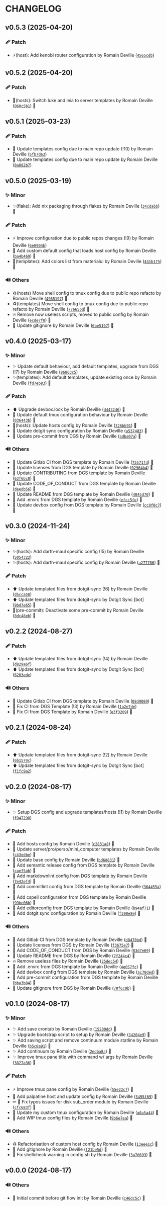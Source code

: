 <!-- markdownlint-disable-file -->
# CHANGELOG

## v0.5.3 (2025-04-20)

### 🩹 Patch

  * ⚡️(host): Add kenobi router configuration by Romain Deville ([`4565cdb`](https://framagit.org/rdeville-private/dotfiles/tmux/-/commit/4565cdbec11e5c939deb2a6b3e5e5b9aa94b36bf))

## v0.5.2 (2025-04-20)

### 🩹 Patch

  * 🔧(hosts): Switch luke and leia to server templates by Romain Deville ([`060c5b1`](https://framagit.org/rdeville-private/dotfiles/tmux/-/commit/060c5b124c0b9276438e0d5d82d2def256e76496)) 🔏

## v0.5.1 (2025-03-23)

### 🩹 Patch

  * 🔧 Update templates config due to main repo update (!10) by Romain Deville ([`5fb7d63`](https://framagit.org/rdeville-private/dotfiles/tmux/-/commit/5fb7d63ff4605baac0ab7a18e8c437593e4e95a6))
  * 🔧 Update templates config due to main repo update by Romain Deville ([`8a882b7`](https://framagit.org/rdeville-private/dotfiles/tmux/-/commit/8a882b715b4132d599edf44f045a6f4823a7b4ff))

## v0.5.0 (2025-03-19)

### ✨ Minor

  * ✨(flake): Add nix packaging through flakes by Romain Deville ([`34cdabb`](https://framagit.org/rdeville-private/dotfiles/tmux/-/commit/34cdabb5fe36eb009e4193654a562e615f4ed079)) 🔏

### 🩹 Patch

  * ⚡️ Improve configuration due to public repos changes (!9) by Romain Deville ([`6e0904b`](https://framagit.org/rdeville-private/dotfiles/tmux/-/commit/6e0904bb01781bc07d8121a11729579e0990ee18))
  * 🔧 Add custom default config that loads host config by Romain Deville ([`ba4b469`](https://framagit.org/rdeville-private/dotfiles/tmux/-/commit/ba4b469bb2301fa73d2c7ac19d387edd93e7fc50)) 🔏
  * 🔧(templates): Add colors list from materialui by Romain Deville ([`441b175`](https://framagit.org/rdeville-private/dotfiles/tmux/-/commit/441b175eed70e0c7b9000e11ba9a7c05db4fb1c7)) 🔏

### 🔊 Others

  * ♻️(hosts) Move shell config to tmux config due to public repo refacto by Romain Deville ([`4965197`](https://framagit.org/rdeville-private/dotfiles/tmux/-/commit/4965197201808c3b3213ec7b975aeaeb4f5ae9fb)) 🔏
  * ♻️(templates) Move shell config to tmux config due to public repo refacto by Romain Deville ([`77665bd`](https://framagit.org/rdeville-private/dotfiles/tmux/-/commit/77665bd62a19c2a8c22785e9941d17a67cd3c495)) 🔏
  * 🔥 Remove now useless scripts, moved to public config by Romain Deville ([`ecde7f0`](https://framagit.org/rdeville-private/dotfiles/tmux/-/commit/ecde7f0524f18607a37fd65059b5000fba900b3d)) 🔏
  * 🙈 Update gitignore by Romain Deville ([`6be5197`](https://framagit.org/rdeville-private/dotfiles/tmux/-/commit/6be5197f4c8c8bb2d6d7a444d4f57a6f3b43e0ff)) 🔏

## v0.4.0 (2025-03-17)

### ✨ Minor

  * ✨ Update default behaviour, add default templates, upgrade from DGS (!7) by Romain Deville ([`86863c5`](https://framagit.org/rdeville-private/dotfiles/tmux/-/commit/86863c5c2cb4edee536678aaa50b778f3f22fca7))
  * ✨(templates): Add default templates, update existing once by Romain Deville ([`fd7eb83`](https://framagit.org/rdeville-private/dotfiles/tmux/-/commit/fd7eb83b32a535f36bea76732a51878f3cd3dd07)) 🔏

### 🩹 Patch

  * ⬆️ Upgrade devbox.lock by Romain Deville ([`d443246`](https://framagit.org/rdeville-private/dotfiles/tmux/-/commit/d4432461224b75a4c884a03baa68e37330f39fb3)) 🔏
  * 🔧 Update default tmux configuration behaviour by Romain Deville ([`036443b`](https://framagit.org/rdeville-private/dotfiles/tmux/-/commit/036443b7660abed28ed5762e06a3378286618601)) 🔏
  * 🔧(hosts): Update hosts config by Romain Deville ([`326bb91`](https://framagit.org/rdeville-private/dotfiles/tmux/-/commit/326bb91e830cbf842fcfefababf0f9f92ad60275)) 🔏
  * 🔧 Update dotgit sync configuration by Romain Deville ([`a537483`](https://framagit.org/rdeville-private/dotfiles/tmux/-/commit/a537483ddbf509fef2302370c528144278f0b984)) 🔏
  * 🔧 Update pre-commit from DGS by Romain Deville ([`adba07a`](https://framagit.org/rdeville-private/dotfiles/tmux/-/commit/adba07af6045659936b02d5c8d6741c8530f6576)) 🔏

### 🔊 Others

  * 👷 Update Gitlab CI from DGS template by Romain Deville ([`75571fd`](https://framagit.org/rdeville-private/dotfiles/tmux/-/commit/75571fda80a050eab5f35dd7b955b4b6bbb91051)) 🔏
  * 📄 Update licenses from DGS template by Romain Deville ([`02964b4`](https://framagit.org/rdeville-private/dotfiles/tmux/-/commit/02964b44163eb8c6264716182c0b00077694d4b2)) 🔏
  * 📝 Update CONTRIBUTING from DGS template by Romain Deville ([`63f6bc8`](https://framagit.org/rdeville-private/dotfiles/tmux/-/commit/63f6bc8fff43a872b1fd350ca1e5edf16994bf67)) 🔏
  * 📝 Update CODE_OF_CONDUCT from DGS template by Romain Deville ([`deedb56`](https://framagit.org/rdeville-private/dotfiles/tmux/-/commit/deedb568c94c498b87128e81d577c72a219ea513)) 🔏
  * 📝 Update README from DGS template by Romain Deville ([`4045d70`](https://framagit.org/rdeville-private/dotfiles/tmux/-/commit/4045d704118e2e87c2033b74d9f97bd034115204)) 🔏
  * 🔨 Add .envrc from DGS template by Romain Deville ([`efcc5fe`](https://framagit.org/rdeville-private/dotfiles/tmux/-/commit/efcc5fe46e7140c1ebf93747c28b3e011db8b510)) 🔏
  * 🔨 Update devbox config from DGS template by Romain Deville ([`cc8f0c7`](https://framagit.org/rdeville-private/dotfiles/tmux/-/commit/cc8f0c72346eb67553770d55d610d0260978359d)) 🔏

## v0.3.0 (2024-11-24)

### ✨ Minor

  * ✨(hosts): Add darth-maul specific config (!5) by Romain Deville ([`5054322`](https://framagit.org/rdeville-private/dotfiles/tmux/-/commit/5054322cbb4c363040f5cf72f5cbdd444d7e13c0))
  * ✨(hosts): Add darth-maul specific config by Romain Deville ([`a277786`](https://framagit.org/rdeville-private/dotfiles/tmux/-/commit/a277786634f92455a8ab84c3feaefb4c50c9f77b)) 🔏

### 🩹 Patch

  * ⬆️ Update templated files from dotgit-sync (!6) by Romain Deville ([`d5cca58`](https://framagit.org/rdeville-private/dotfiles/tmux/-/commit/d5cca58287878f36c53c6dd86a03ac72664294f9))
  * ⬆️ Update templated files from dotgit-sync by Dotgit Sync [bot] ([`9bd7e65`](https://framagit.org/rdeville-private/dotfiles/tmux/-/commit/9bd7e65d2852e3044c9eb788d0f20b0f3ea7c3ee)) 🔏
  * 🔧(pre-commit): Deactivate some pre-commit by Romain Deville ([`8dc48eb`](https://framagit.org/rdeville-private/dotfiles/tmux/-/commit/8dc48eb9d47615e339e4aeeeab2f81d476e0ed74)) 🔏

## v0.2.2 (2024-08-27)

### 🩹 Patch

  * ⬆️ Update templated files from dotgit-sync (!4) by Romain Deville ([`d829a6f`](https://framagit.org/rdeville-private/dotfiles/tmux/-/commit/d829a6f01a6f21be7d309c9be07020ba7ed0a0f9))
  * ⬆️ Update templated files from dotgit-sync by Dotgit Sync [bot] ([`6203ede`](https://framagit.org/rdeville-private/dotfiles/tmux/-/commit/6203ede051eabcc38235fc98e30daa346d47a7b5))

### 🔊 Others

  * 👷 Update Gitlab CI from DGS template by Romain Deville ([`08d9089`](https://framagit.org/rdeville-private/dotfiles/tmux/-/commit/08d9089643881162cc588fa8b43298bdd8d6b1f8)) 🔏
  * 💚 Fix CI from DGS Template (!3) by Romain Deville ([`1a2e7de`](https://framagit.org/rdeville-private/dotfiles/tmux/-/commit/1a2e7de06d37a9aadb30dfc33f976d3e840f4ff3))
  * 💚 Fix CI from DGS Template by Romain Deville ([`e3f3209`](https://framagit.org/rdeville-private/dotfiles/tmux/-/commit/e3f3209d5ab5ca976d3933cb70cf066aaa30af31)) 🔏

## v0.2.1 (2024-08-24)

### 🩹 Patch

  * ⬆️ Update templated files from dotgit-sync (!2) by Romain Deville ([`6b1574c`](https://framagit.org/rdeville-private/dotfiles/tmux/-/commit/6b1574cebdaa58f15ba2ed946926e137faca83e9))
  * ⬆️ Update templated files from dotgit-sync by Dotgit Sync [bot] ([`f1fc9a2`](https://framagit.org/rdeville-private/dotfiles/tmux/-/commit/f1fc9a2c54e12ae8a3921c87d9f6fb39caa633ff))

## v0.2.0 (2024-08-17)

### ✨ Minor

  * ✨ Setup DGS config and upgrade templates/hosts (!1) by Romain Deville ([`f947298`](https://framagit.org/rdeville-private/dotfiles/tmux/-/commit/f947298391b73f074857e0ff46a3dd83a4bef711))

### 🩹 Patch

  * 🔧 Add hosts config by Romain Deville ([`c2831a8`](https://framagit.org/rdeville-private/dotfiles/tmux/-/commit/c2831a828f8bb444b120569b5b1bf0886359c7ad)) 🔏
  * 🔧 Update server/pro/perso/mini_computer templates by Romain Deville ([`c43edbe`](https://framagit.org/rdeville-private/dotfiles/tmux/-/commit/c43edbe38ac140bf3a6cf46e16543924d9701a5e)) 🔏
  * 🔧 Update base config by Romain Deville ([`bd6d831`](https://framagit.org/rdeville-private/dotfiles/tmux/-/commit/bd6d831b5f893fbf16df1dc9cf200bbc2b3ab73a)) 🔏
  * 🔧 Add semantic release config from DGS template by Romain Deville ([`caef5ab`](https://framagit.org/rdeville-private/dotfiles/tmux/-/commit/caef5ab6cff38782bbdadb1eb8e0aa3f60efa9c7)) 🔏
  * 🔧 Add markdownlint config from DGS template by Romain Deville ([`7e42ef4`](https://framagit.org/rdeville-private/dotfiles/tmux/-/commit/7e42ef40b3298486f72c0d0a2c3660730694a89d)) 🔏
  * 🔧 Add commitlint config from DGS template by Romain Deville ([`364455a`](https://framagit.org/rdeville-private/dotfiles/tmux/-/commit/364455a8a987739347feecb8d13cbb175176586a)) 🔏
  * 🔧 Add cspell configuration from DGS template by Romain Deville ([`99be06b`](https://framagit.org/rdeville-private/dotfiles/tmux/-/commit/99be06bd9a1c9cdf3a1f38b82916608c232e4288)) 🔏
  * 🔧 Add editorconfig from DGS template by Romain Deville ([`b94af71`](https://framagit.org/rdeville-private/dotfiles/tmux/-/commit/b94af71073e14af1206f5462acf49657805acf2e)) 🔏
  * 🔧 Add dotgit sync configuration by Romain Deville ([`f308e8e`](https://framagit.org/rdeville-private/dotfiles/tmux/-/commit/f308e8ed7bdb836749192c3af7e9ea13ad596717)) 🔏

### 🔊 Others

  * 👷 Add Gitlab CI from DGS template by Romain Deville ([`d8470bd`](https://framagit.org/rdeville-private/dotfiles/tmux/-/commit/d8470bddc6645e2ee2d91bd87ad45fb41ca28475)) 🔏
  * 📄 Update licenses from DGS by Romain Deville ([`f3675e7`](https://framagit.org/rdeville-private/dotfiles/tmux/-/commit/f3675e7462d8623f7abf538d0d02d779662d0201)) 🔏
  * 📝 Add CODE_OF_CONDUCT from DGS by Romain Deville ([`83d7e69`](https://framagit.org/rdeville-private/dotfiles/tmux/-/commit/83d7e69ec4a5e679060b74d74bd2cd490278f7ab)) 🔏
  * 📝 Update README from DGS by Romain Deville ([`7f244c4`](https://framagit.org/rdeville-private/dotfiles/tmux/-/commit/7f244c441318884a3d670dc62442058214c9fa08)) 🔏
  * 🔥 Remove useless files by Romain Deville ([`25dec54`](https://framagit.org/rdeville-private/dotfiles/tmux/-/commit/25dec544568ebd52245406fec176fa9771ddf9f2)) 🔏
  * 🔨 Add .envrc from DGS template by Romain Deville ([`4e057fc`](https://framagit.org/rdeville-private/dotfiles/tmux/-/commit/4e057fc53e6d80f660461e01af97fd561a36ec33)) 🔏
  * 🔨 Add devbox config from DGS template by Romain Deville ([`ac70ded`](https://framagit.org/rdeville-private/dotfiles/tmux/-/commit/ac70ded09fb3efafe77c798100d52a5956f28b1a)) 🔏
  * 🔨 Add pre-commit configuration from DGS template by Romain Deville ([`bba3b84`](https://framagit.org/rdeville-private/dotfiles/tmux/-/commit/bba3b841dcfd15bcc1fff46974f61fdb3c20f240)) 🔏
  * 🙈 Update gitignore from DGS by Romain Deville ([`70f6c0b`](https://framagit.org/rdeville-private/dotfiles/tmux/-/commit/70f6c0b7f6d4163e2b2fd6e5e748be4ccc67cc87)) 🔏

## v0.1.0 (2024-08-17)

### ✨ Minor

  * ✨ Add save crontab by Romain Deville ([`15200dd`](https://framagit.org/rdeville-private/dotfiles/tmux/-/commit/15200dd42b2f0acaf0cfa7b1b2589d43467d67e2)) 🔏
  * ✨ Upgrade bootstrap script to setup by Romain Deville ([`34204e9`](https://framagit.org/rdeville-private/dotfiles/tmux/-/commit/34204e99b75085b7bdbd7e11e057e45812972b02)) 🔏
  * ✨ Add saving script and remove continuum module statline by Romain Deville ([`b5c0a91`](https://framagit.org/rdeville-private/dotfiles/tmux/-/commit/b5c0a9125c6ac9ee3112937c575521868f9b58ec)) 🔏
  * ✨ Add continuum by Romain Deville ([`2edba8a`](https://framagit.org/rdeville-private/dotfiles/tmux/-/commit/2edba8ae5eba36cb52c325f21e194ffc75123328)) 🔏
  * ✨ Improve tmux pane title with command w/ args by Romain Deville ([`3827a36`](https://framagit.org/rdeville-private/dotfiles/tmux/-/commit/3827a3661fcda95e1b2be7cbe55abd5f9795cd7e)) 🔏

### 🩹 Patch

  * ⚡️ Improve tmux pane config by Romain Deville ([`55e22c7`](https://framagit.org/rdeville-private/dotfiles/tmux/-/commit/55e22c70064546e308cb4074cd2a0f31ca48f3b7)) 🔏
  * 🔧 Add palpatine host and update config by Romain Deville ([`5495f69`](https://framagit.org/rdeville-private/dotfiles/tmux/-/commit/5495f691443262773d55e0ffe2d542d494ef4dd2)) 🔏
  * ✏ 🔧 Fix typos issues for disk sub_order module by Romain Deville ([`cfc683f`](https://framagit.org/rdeville-private/dotfiles/tmux/-/commit/cfc683fdf5015aa74e235c1dc8a1153a2ffd45f8)) 🔏
  * 🔧 Update my custom tmux configuration by Romain Deville ([`a0a5a44`](https://framagit.org/rdeville-private/dotfiles/tmux/-/commit/a0a5a449591adac1e1d33649b451ceadc30bc0c6)) 🔏
  * 🔧 Add WIP tmux config files by Romain Deville ([`9b6e7ea`](https://framagit.org/rdeville-private/dotfiles/tmux/-/commit/9b6e7ea48ffa604238c2bdc51b859d3486f76acf)) 🔏

### 🔊 Others

  * ♻️ Refactorisation of custom host config by Romain Deville ([`13eee1c`](https://framagit.org/rdeville-private/dotfiles/tmux/-/commit/13eee1c7b6abe8a1eaed1d46c08cf090c8d3c0ef)) 🔏
  * 🙈 Add gitignore by Romain Deville ([`f21be5d`](https://framagit.org/rdeville-private/dotfiles/tmux/-/commit/f21be5d53499d9fada3b6be253754e0d8621152d)) 🔏
  * 🚨 Fix shellcheck warning in config.sh by Romain Deville ([`3a70693`](https://framagit.org/rdeville-private/dotfiles/tmux/-/commit/3a7069320c3d3261becd9ca00d0e865f24252b6b)) 🔏

## v0.0.0 (2024-08-17)

### 🔊 Others

  * 🎉 Initial commit before git flow init by Romain Deville ([`c46dc5c`](https://framagit.org/rdeville-private/dotfiles/tmux/-/commit/c46dc5ce3f7397faef355b43d20cc51886e746b8)) 🔏
